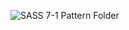 ![SASS 7-1 Pattern Folder](https://user-images.githubusercontent.com/50310777/186783107-7a18dafd-5c3d-4d70-8f21-809d58deedce.svg)
